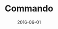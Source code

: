 ---
layout: inner
position: left
title: 'Commando'
description: 'A tribute to Commando (NES).'
date: 2016-06-01
categories: development
tags: C++ SDL
featured_image: '/img/posts/Commando.gif'
project_link: 'https://sandruski.github.io/gets-name-/'
button_text: 'Website'
button_icon: 'github'
individual_contributions:
    - Enemies
    - Items (placed in the floor and dropped by enemies)
    - Player grenade
    - Secret rooms
    - Camera
    - Spawn points
    - Main menu
---